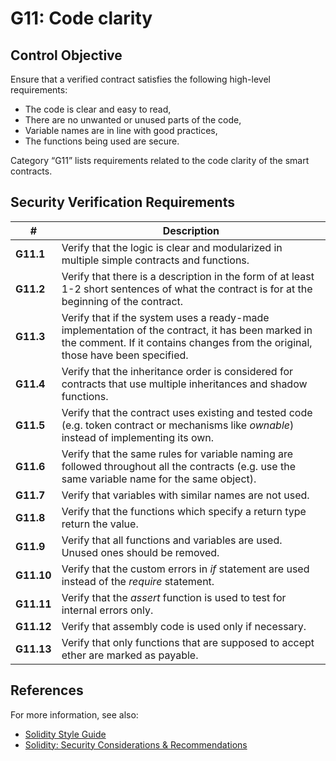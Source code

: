 # G11: Code clarity

## Control Objective

Ensure that a verified contract satisfies the following high-level requirements:
* The code is clear and easy to read,
* There are no unwanted or unused parts of the code,
* Variable names are in line with good practices,
* The functions being used are secure.

Category “G11” lists requirements related to the code clarity of the smart contracts.

## Security Verification Requirements

| # | Description |
| --- | --- |
| **G11.1** | Verify that the logic is clear and modularized in multiple simple contracts and functions. | 
| **G11.2** | Verify that there is a description in the form of at least 1-2 short sentences of what the contract is for at the beginning of the contract. | 
| **G11.3** | Verify that if the system uses a ready-made implementation of the contract, it has been marked in the comment. If it contains changes from the original, those have been specified. |
| **G11.4** | Verify that the inheritance order is considered for contracts that use multiple inheritances and shadow functions.  | 
| **G11.5** | Verify that the contract uses existing and tested code (e.g. token contract or mechanisms like *ownable*) instead of implementing its own. | 
| **G11.6** | Verify that the same rules for variable naming are followed throughout all the contracts (e.g. use the same variable name for the same object). | 
| **G11.7** | Verify that variables with similar names are not used. | 
| **G11.8** | Verify that the functions which specify a return type return the value. | 
| **G11.9** | Verify that all functions and variables are used. Unused ones should be removed. | 
| **G11.10** | Verify that the custom errors in *if* statement are used instead of the *require* statement. | 
| **G11.11** | Verify that the *assert* function is used to test for internal errors only. | 
| **G11.12** | Verify that assembly code is used only if necessary. |
| **G11.13** | Verify that only functions that are supposed to accept ether are marked as payable. | 


## References

For more information, see also:

* [Solidity Style Guide](https://docs.soliditylang.org/en/latest/style-guide.html)
* [Solidity: Security Considerations & Recommendations](https://solidity.readthedocs.io/en/v0.5.10/security-considerations.html#recommendations)
